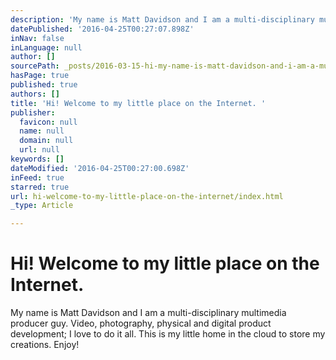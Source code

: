 ```yaml
---
description: 'My name is Matt Davidson and I am a multi-disciplinary multimedia producer guy. Video, photography, physical and digital product development; I love to do it all. This is my little home in the cloud to store my creations. Enjoy!'
datePublished: '2016-04-25T00:27:07.898Z'
inNav: false
inLanguage: null
author: []
sourcePath: _posts/2016-03-15-hi-my-name-is-matt-davidson-and-i-am-a-multi-disciplinary-m.md
hasPage: true
published: true
authors: []
title: 'Hi! Welcome to my little place on the Internet. '
publisher:
  favicon: null
  name: null
  domain: null
  url: null
keywords: []
dateModified: '2016-04-25T00:27:00.698Z'
inFeed: true
starred: true
url: hi-welcome-to-my-little-place-on-the-internet/index.html
_type: Article

---
```

# Hi! Welcome to my little place on the Internet. 

My name is Matt Davidson and I am a multi-disciplinary multimedia producer guy. Video, photography, physical and digital product development; I love to do it all. This is my little home in the cloud to store my creations. Enjoy!